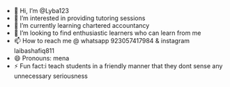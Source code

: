 - 👋 Hi, I’m @Lyba123
- 👀 I’m interested in providing tutoring sessions 
- 🌱 I’m currently learning chartered accountancy
- 💞️ I’m looking to find enthusiastic learners who can learn from me 
- 📫 How to reach me @ whatsapp  923057417984 & instagram laibashafiq811 
- 😄 Pronouns: mena
- ⚡ Fun fact:i teach students in a friendly manner that they dont sense any unnecessary seriousness 

<!---
Lyba123/Lyba123 is a ✨ special ✨ repository because its `README.md` (this file) appears on your GitHub profile.
You can click the Preview link to take a look at your changes.
--->
